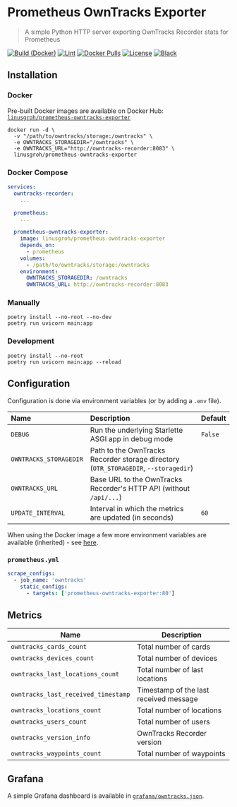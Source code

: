 # Prometheus OwnTracks Exporter

> A simple Python HTTP server exporting OwnTracks Recorder stats for Prometheus

[![Build (Docker)](https://github.com/linusg/prometheus-owntracks-exporter/workflows/Build%20%28Docker%29/badge.svg)](https://github.com/linusg/prometheus-owntracks-exporter/actions?query=workflow%3A%22Build+%28Docker%29%22+branch%3Amaster)
[![Lint](https://github.com/linusg/prometheus-owntracks-exporter/workflows/Lint/badge.svg)](https://github.com/linusg/prometheus-owntracks-exporter/actions?query=workflow%3ALint+branch%3Amaster)
[![Docker Pulls](https://img.shields.io/docker/pulls/linusgroh/prometheus-owntracks-exporter)](https://hub.docker.com/r/linusgroh/prometheus-owntracks-exporter)
[![License](https://img.shields.io/github/license/linusg/prometheus-owntracks-exporter?color=d63e97)](https://github.com/linusg/prometheus-owntracks-exporter/blob/master/LICENSE)
[![Black](https://img.shields.io/badge/code%20style-black-000000)](https://github.com/ambv/black)

## Installation

### Docker

Pre-built Docker images are available on Docker Hub: [`linusgroh/prometheus-owntracks-exporter`](https://hub.docker.com/r/linusgroh/prometheus-owntracks-exporter)

```console
docker run -d \
  -v "/path/to/owntracks/storage:/owntracks" \
  -e OWNTRACKS_STORAGEDIR="/owntracks" \
  -e OWNTRACKS_URL="http://owntracks-recorder:8083" \
  linusgroh/prometheus-owntracks-exporter
```

### Docker Compose

```yaml
services:
  owntracks-recorder:
    ...

  prometheus:
    ...

  prometheus-owntracks-exporter:
    image: linusgroh/prometheus-owntracks-exporter
    depends_on:
      - prometheus
    volumes:
      - /path/to/owntracks/storage:/owntracks
    environment:
      OWNTRACKS_STORAGEDIR: /owntracks
      OWNTRACKS_URL: http://owntracks-recorder:8083
```

### Manually

```console
poetry install --no-root --no-dev
poetry run uvicorn main:app
```

### Development

```console
poetry install --no-root
poetry run uvicorn main:app --reload
```

## Configuration

Configuration is done via environment variables (or by adding a `.env` file).

| Name | Description | Default |
| :--- | :---------- | :------ |
| `DEBUG` | Run the underlying Starlette ASGI app in debug mode | `False` |
| `OWNTRACKS_STORAGEDIR` | Path to the OwnTracks Recorder storage directory (`OTR_STORAGEDIR`, `--storagedir`)| |
| `OWNTRACKS_URL` | Base URL to the OwnTracks Recorder's HTTP API (without `/api/...`) | |
| `UPDATE_INTERVAL` | Interval in which the metrics are updated (in seconds) | `60` |

When using the Docker image a few more environment variables are available (inherited) - see [here](https://github.com/tiangolo/uvicorn-gunicorn-docker#environment-variables).

### `prometheus.yml`

```yaml
scrape_configs:
  - job_name: 'owntracks'
    static_configs:
      - targets: ['prometheus-owntracks-exporter:80']
```

## Metrics

| Name | Description |
|------|-------------|
| `owntracks_cards_count` | Total number of cards |
| `owntracks_devices_count` | Total number of devices |
| `owntracks_last_locations_count` | Total number of last locations |
| `owntracks_last_received_timestamp` | Timestamp of the last received message |
| `owntracks_locations_count` | Total number of locations |
| `owntracks_users_count` | Total number of users |
| `owntracks_version_info` | OwnTracks Recorder version |
| `owntracks_waypoints_count` | Total number of waypoints |

## Grafana

A simple Grafana dashboard is available in [`grafana/owntracks.json`](grafana/owntracks.json).
